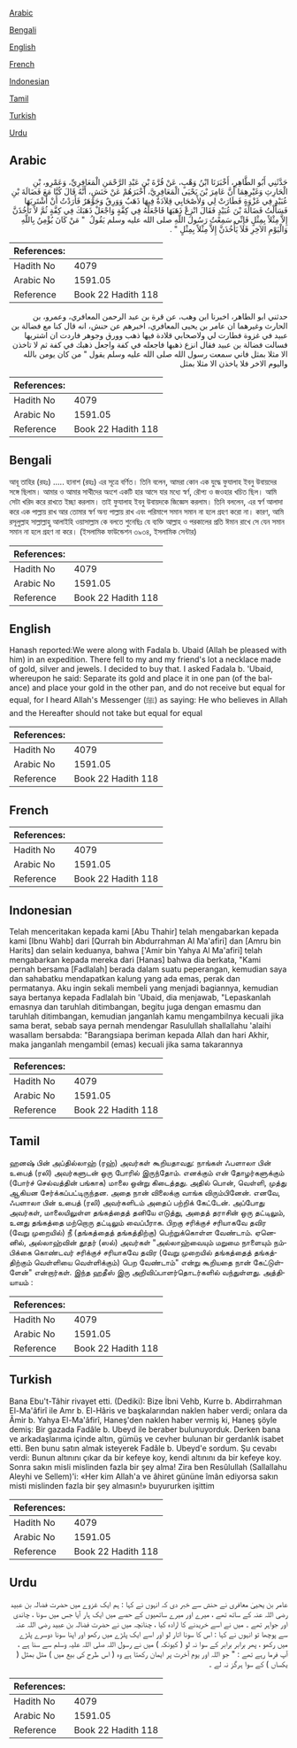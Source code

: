 [Arabic](#arabic)

[Bengali](#bengali)

[English](#english)

[French](#french)

[Indonesian](#indonesian)

[Tamil](#tamil)

[Turkish](#turkish)

[Urdu](#urdu)

## Arabic


<div dir="rtl" lang="ar" style={{fontSize:'larger',backgroundColor:'#f8f9fa',padding:20}}>
حَدَّثَنِي أَبُو الطَّاهِرِ، أَخْبَرَنَا ابْنُ وَهْبٍ، عَنْ قُرَّةَ بْنِ عَبْدِ الرَّحْمَنِ الْمَعَافِرِيِّ، وَعَمْرِو، بْنِ الْحَارِثِ وَغَيْرِهِمَا أَنَّ عَامِرَ بْنَ يَحْيَى الْمَعَافِرِيَّ، أَخْبَرَهُمْ عَنْ حَنَشٍ، أَنَّهُ قَالَ كُنَّا مَعَ فَضَالَةَ بْنِ عُبَيْدٍ فِي غَزْوَةٍ فَطَارَتْ لِي وَلأَصْحَابِي قِلاَدَةٌ فِيهَا ذَهَبٌ وَوَرِقٌ وَجَوْهَرٌ فَأَرَدْتُ أَنْ أَشْتَرِيَهَا فَسَأَلْتُ فَضَالَةَ بْنَ عُبَيْدٍ فَقَالَ انْزِعْ ذَهَبَهَا فَاجْعَلْهُ فِي كِفَّةٍ وَاجْعَلْ ذَهَبَكَ فِي كِفَّةٍ ثُمَّ لاَ تَأْخُذَنَّ إِلاَّ مِثْلاً بِمِثْلٍ فَإِنِّي سَمِعْتُ رَسُولَ اللَّهِ صلى الله عليه وسلم يَقُولُ ‏ "‏ مَنْ كَانَ يُؤْمِنُ بِاللَّهِ وَالْيَوْمِ الآخِرِ فَلاَ يَأْخُذَنَّ إِلاَّ مِثْلاً بِمِثْلٍ ‏"‏ ‏.‏
</div>
<div style={{backgroundColor:'#f8f9fa',padding:20, marginBottom: 10}}><table> <thead> <tr> <th>References:</th> <th></th> </tr> </thead> <tbody><tr><td>Hadith No</td><td>4079</td></tr><tr><td>Arabic No</td><td>1591.05</td></tr><tr><td>Reference</td><td>Book 22 Hadith 118</td></tr></tbody></table></div>


<div dir="rtl" lang="ar" style={{fontSize:'larger',backgroundColor:'#f8f9fa',padding:20}}>
حدثني ابو الطاهر، اخبرنا ابن وهب، عن قرة بن عبد الرحمن المعافري، وعمرو، بن الحارث وغيرهما ان عامر بن يحيى المعافري، اخبرهم عن حنش، انه قال كنا مع فضالة بن عبيد في غزوة فطارت لي ولاصحابي قلادة فيها ذهب وورق وجوهر فاردت ان اشتريها فسالت فضالة بن عبيد فقال انزع ذهبها فاجعله في كفة واجعل ذهبك في كفة ثم لا تاخذن الا مثلا بمثل فاني سمعت رسول الله صلى الله عليه وسلم يقول " من كان يومن بالله واليوم الاخر فلا ياخذن الا مثلا بمثل
</div>
<div style={{backgroundColor:'#f8f9fa',padding:20, marginBottom: 10}}><table> <thead> <tr> <th>References:</th> <th></th> </tr> </thead> <tbody><tr><td>Hadith No</td><td>4079</td></tr><tr><td>Arabic No</td><td>1591.05</td></tr><tr><td>Reference</td><td>Book 22 Hadith 118</td></tr></tbody></table></div>

## Bengali


<div dir="ltr" lang="bn" style={{fontSize:'larger',backgroundColor:'#f8f9fa',padding:20}}>
আবূ তাহির (রহঃ) ..... হানাশ (রহঃ) এর সূত্রে বর্ণিত। তিনি বলেন, আমরা কোন এক যুদ্ধে ফুযালাহ ইবনু উবায়দের সঙ্গে ছিলাম। আমার ও আমার সাথীদের অংশে একটি হার আসে যার মধ্যে স্বর্ণ, রৌপ্য ও জওহার খচিত ছিল। আমি সেটা খরিদ করে রাখতে ইচ্ছা করলাম। তাই ফুযালাহ ইবনু উবায়দকে জিজ্ঞেস করলাম। তিনি বললেন, এর স্বর্ণ আলাদা করে এক পাল্লায় রাখ আর তোমার স্বর্ণ অন্য পাল্লায় রাখ এবং পরিমাপে সমান সমান না হলে গ্রহণ করো না। কারণ, আমি রসূলুল্লাহ সাল্লাল্লাহু আলাইহি ওয়াসাল্লাম কে বলতে শুনেছিঃ যে ব্যক্তি আল্লাহ ও পরকালের প্রতি ঈমান রাখে সে যেন সমান সমান না হলে গ্রহণ না করে। (ইসলামিক ফাউন্ডেশন ৩৯৩৪, ইসলামিক সেন্টার)
</div>
<div style={{backgroundColor:'#f8f9fa',padding:20, marginBottom: 10}}><table> <thead> <tr> <th>References:</th> <th></th> </tr> </thead> <tbody><tr><td>Hadith No</td><td>4079</td></tr><tr><td>Arabic No</td><td>1591.05</td></tr><tr><td>Reference</td><td>Book 22 Hadith 118</td></tr></tbody></table></div>

## English


<div dir="ltr" lang="en" style={{fontSize:'larger',backgroundColor:'#f8f9fa',padding:20}}>
Hanash reported:We were along with Fadala b. Ubaid (Allah be pleased with him) in an expedition. There fell to my and my friend's lot a necklace made of gold, silver and jewels. I decided to buy that. I asked Fadala b. 'Ubaid, whereupon he said: Separate its gold and place it in one pan (of the balance) and place your gold in the other pan, and do not receive but equal for equal, for I heard Allah's Messenger (ﷺ) as saying: He who believes in Allah and the Hereafter should not take but equal for equal
</div>
<div style={{backgroundColor:'#f8f9fa',padding:20, marginBottom: 10}}><table> <thead> <tr> <th>References:</th> <th></th> </tr> </thead> <tbody><tr><td>Hadith No</td><td>4079</td></tr><tr><td>Arabic No</td><td>1591.05</td></tr><tr><td>Reference</td><td>Book 22 Hadith 118</td></tr></tbody></table></div>

## French


<div dir="ltr" lang="fr" style={{fontSize:'larger',backgroundColor:'#f8f9fa',padding:20}}>

</div>
<div style={{backgroundColor:'#f8f9fa',padding:20, marginBottom: 10}}><table> <thead> <tr> <th>References:</th> <th></th> </tr> </thead> <tbody><tr><td>Hadith No</td><td>4079</td></tr><tr><td>Arabic No</td><td>1591.05</td></tr><tr><td>Reference</td><td>Book 22 Hadith 118</td></tr></tbody></table></div>

## Indonesian


<div dir="ltr" lang="id" style={{fontSize:'larger',backgroundColor:'#f8f9fa',padding:20}}>
Telah menceritakan kepada kami [Abu Thahir] telah mengabarkan kepada kami [Ibnu Wahb] dari [Qurrah bin Abdurrahman Al Ma'afiri] dan [Amru bin Harits] dan selain keduanya, bahwa ['Amir bin Yahya Al Ma'afiri] telah mengabarkan kepada mereka dari [Hanas] bahwa dia berkata, "Kami pernah bersama [Fadlalah] berada dalam suatu peperangan, kemudian saya dan sahabatku mendapatkan kalung yang ada emas, perak dan permatanya. Aku ingin sekali membeli yang menjadi bagiannya, kemudian saya bertanya kepada Fadlalah bin 'Ubaid, dia menjawab, "Lepaskanlah emasnya dan taruhlah ditimbangan, begitu juga dengan emasmu dan taruhlah ditimbangan, kemudian janganlah kamu mengambilnya kecuali jika sama berat, sebab saya pernah mendengar Rasulullah shallallahu 'alaihi wasallam bersabda: "Barangsiapa beriman kepada Allah dan hari Akhir, maka janganlah mengambil (emas) kecuali jika sama takarannya
</div>
<div style={{backgroundColor:'#f8f9fa',padding:20, marginBottom: 10}}><table> <thead> <tr> <th>References:</th> <th></th> </tr> </thead> <tbody><tr><td>Hadith No</td><td>4079</td></tr><tr><td>Arabic No</td><td>1591.05</td></tr><tr><td>Reference</td><td>Book 22 Hadith 118</td></tr></tbody></table></div>

## Tamil


<div dir="ltr" lang="ta" style={{fontSize:'larger',backgroundColor:'#f8f9fa',padding:20}}>
ஹனஷ் பின் அப்தில்லாஹ் (ரஹ்) அவர்கள் கூறியதாவது: நாங்கள் ஃபளாலா பின் உபைத் (ரலி) அவர்களுடன் ஒரு போரில் இருந்தோம். எனக்கும் என் தோழர்களுக்கும் (போர்ச் செல்வத்தின் பங்காக) மாலை ஒன்று கிடைத்தது. அதில் பொன், வெள்ளி, முத்து ஆகியன சேர்க்கப்பட்டிருந்தன. அதை நான் விலைக்கு வாங்க விரும்பினேன். எனவே, ஃபளாலா பின் உபைத் (ரலி) அவர்களிடம் அதைப் பற்றிக் கேட்டேன். அப்போது அவர்கள், மாலையிலுள்ள தங்கத்தைத் தனியே எடுத்து, அதைத் தராசின் ஒரு தட்டிலும், உனது தங்கத்தை மற்றொரு தட்டிலும் வைப்பீராக. பிறகு சரிக்குச் சரியாகவே தவிர (வேறு முறையில்) நீ (தங்கத்தைத் தங்கத்திற்கு) பெற்றுக்கொள்ள வேண்டாம். ஏனெனில், அல்லாஹ்வின் தூதர் (ஸல்) அவர்கள் "அல்லாஹ்வையும் மறுமை நாளையும் நம்பிக்கை கொண்டவர் சரிக்குச் சரியாகவே தவிர (வேறு முறையில் தங்கத்தைத் தங்கத்திற்கும் வெள்ளியை வெள்ளிக்கும்) பெற வேண்டாம்" என்று கூறியதை நான் கேட்டுள்ளேன்" என்றார்கள். இந்த ஹதீஸ் இரு அறிவிப்பாளர்தொடர்களில் வந்துள்ளது. அத்தியாயம் :
</div>
<div style={{backgroundColor:'#f8f9fa',padding:20, marginBottom: 10}}><table> <thead> <tr> <th>References:</th> <th></th> </tr> </thead> <tbody><tr><td>Hadith No</td><td>4079</td></tr><tr><td>Arabic No</td><td>1591.05</td></tr><tr><td>Reference</td><td>Book 22 Hadith 118</td></tr></tbody></table></div>

## Turkish


<div dir="ltr" lang="tr" style={{fontSize:'larger',backgroundColor:'#f8f9fa',padding:20}}>
Bana Ebu't-Tâhir rivayet etti. (Dediki): Bize İbni Vehb, Kurre b. Abdirrahman El-Ma'âfirî ile Amr b. El-Hâris ve başkalarından naklen haber verdi; onlara da Âmir b. Yahya El-Ma'âfirî, Haneş'den naklen haber vermiş ki, Haneş şöyle demiş: Bir gazada Fadâle b. Ubeyd ile beraber bulunuyorduk. Derken bana ve arkadaşlarıma içinde altın, gümüş ve cevher bulunan bir gerdanlık isabet etti. Ben bunu satın almak isteyerek Fadâle b. Ubeyd'e sordum. Şu cevabı verdi: Bunun altınını çıkar da bir kefeye koy, kendi altınını da bir kefeye koy. Sonra sakın misli mislinden fazla bir şey alma! Zira ben Resûlullah (Sallallahu Aleyhi ve Sellem)'i: «Her kim Allah'a ve âhiret gününe îmân ediyorsa sakın misti mislinden fazla bir şey almasın!» buyururken işittim
</div>
<div style={{backgroundColor:'#f8f9fa',padding:20, marginBottom: 10}}><table> <thead> <tr> <th>References:</th> <th></th> </tr> </thead> <tbody><tr><td>Hadith No</td><td>4079</td></tr><tr><td>Arabic No</td><td>1591.05</td></tr><tr><td>Reference</td><td>Book 22 Hadith 118</td></tr></tbody></table></div>

## Urdu


<div dir="rtl" lang="ur" style={{fontSize:'larger',backgroundColor:'#f8f9fa',padding:20}}>
عامر بن یحییٰ معافری نے حنش سے خبر دی کہ انہوں نے کہا : ہم ایک غزوے میں حضرت فضالہ بن عبید رضی اللہ عنہ کے ساتھ تھے ، میرے اور میرے ساتھیوں کے حصے میں ایک ہار آیا جس میں سونا ، چاندی اور جواہر تھے ۔ میں نے اسے خریدنے کا ارادہ کیا ، چنانچہ میں نے حضرت فضالہ بن عبید رضی اللہ عنہ سے پوچھا تو انہوں نے کہا : اس کا سونا اتار لو اور اسے ایک پلڑے میں رکھو اور اپنا سونا دوسرے پلڑے میں رکھو ، پھر برابر برابر کے سوا نہ لو ( کیونکہ ) میں نے رسول اللہ صلی اللہ علیہ وسلم سے سنا ہے ، آپ فرما رہے تھے : " جو اللہ اور یومِ آخرت پر ایمان رکھتا ہے وہ ( اس طرح کی بیع میں ) مثل بمثل ( یکساں ) کے سوا ہرگز نہ لے ۔
</div>
<div style={{backgroundColor:'#f8f9fa',padding:20, marginBottom: 10}}><table> <thead> <tr> <th>References:</th> <th></th> </tr> </thead> <tbody><tr><td>Hadith No</td><td>4079</td></tr><tr><td>Arabic No</td><td>1591.05</td></tr><tr><td>Reference</td><td>Book 22 Hadith 118</td></tr></tbody></table></div>
